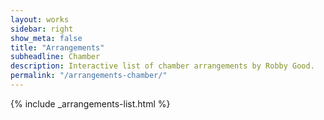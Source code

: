 ```yaml
---
layout: works
sidebar: right
show_meta: false
title: "Arrangements"
subheadline: Chamber
description: Interactive list of chamber arrangements by Robby Good.
permalink: "/arrangements-chamber/"
---
```


{% include _arrangements-list.html %}